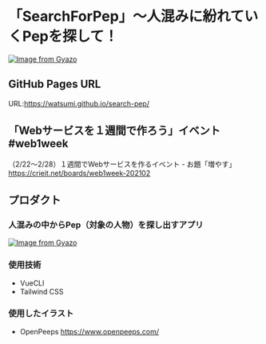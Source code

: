 # 「SearchForPep」〜人混みに紛れていくPepを探して！

[![Image from Gyazo](https://i.gyazo.com/372c7b408f434fe7282b4e1bb8a3379d.png)](https://gyazo.com/372c7b408f434fe7282b4e1bb8a3379d)

## GitHub Pages URL
URL:https://watsumi.github.io/search-pep/

## 「Webサービスを１週間で作ろう」イベント #web1week
（2/22～2/28）１週間でWebサービスを作るイベント - お題「増やす」
https://crieit.net/boards/web1week-202102


## プロダクト
### 人混みの中からPep（対象の人物）を探し出すアプリ
[![Image from Gyazo](https://i.gyazo.com/b202ce9ab7ab2aa507815dc325a4e672.gif)](https://gyazo.com/b202ce9ab7ab2aa507815dc325a4e672)

### 使用技術
- VueCLI
- Tailwind CSS

### 使用したイラスト
- OpenPeeps 
https://www.openpeeps.com/
